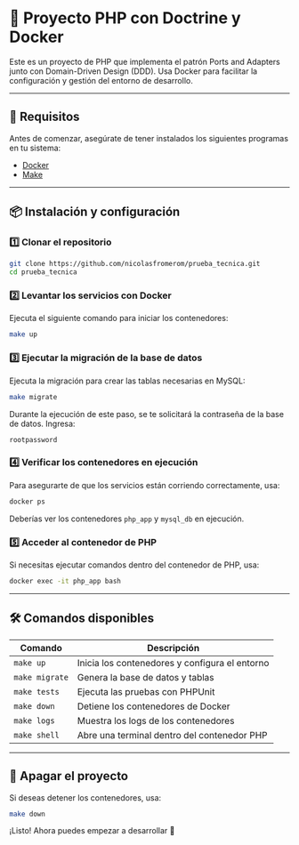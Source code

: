 # 📘 Proyecto PHP con Doctrine y Docker

Este es un proyecto de PHP que implementa el patrón Ports and Adapters junto con Domain-Driven Design (DDD). Usa Docker para facilitar la configuración y gestión del entorno de desarrollo.

---

## 🚀 Requisitos

Antes de comenzar, asegúrate de tener instalados los siguientes programas en tu sistema:

- [Docker](https://www.docker.com/get-started)
- [Make](https://www.gnu.org/software/make/)

---

## 📦 Instalación y configuración

### 1️⃣ Clonar el repositorio

```sh
git clone https://github.com/nicolasfromerom/prueba_tecnica.git
cd prueba_tecnica
```

### 2️⃣ Levantar los servicios con Docker

Ejecuta el siguiente comando para iniciar los contenedores:

```sh
make up
```

### 3️⃣ Ejecutar la migración de la base de datos

Ejecuta la migración para crear las tablas necesarias en MySQL:

```sh
make migrate
```

Durante la ejecución de este paso, se te solicitará la contraseña de la base de datos. Ingresa:

```
rootpassword
```

### 4️⃣ Verificar los contenedores en ejecución

Para asegurarte de que los servicios están corriendo correctamente, usa:

```sh
docker ps
```

Deberías ver los contenedores `php_app` y `mysql_db` en ejecución.

### 5️⃣ Acceder al contenedor de PHP

Si necesitas ejecutar comandos dentro del contenedor de PHP, usa:

```sh
docker exec -it php_app bash
```

---

## 🛠 Comandos disponibles

| Comando        | Descripción                                    |
| -------------- | ---------------------------------------------- |
| `make up`      | Inicia los contenedores y configura el entorno |
| `make migrate` | Genera la base de datos y tablas              |
| `make tests`   | Ejecuta las pruebas con PHPUnit                |
| `make down`    | Detiene los contenedores de Docker             |
| `make logs`    | Muestra los logs de los contenedores           |
| `make shell`   | Abre una terminal dentro del contenedor PHP    |

---

## 🛑 Apagar el proyecto

Si deseas detener los contenedores, usa:

```sh
make down
```

¡Listo! Ahora puedes empezar a desarrollar 🚀

